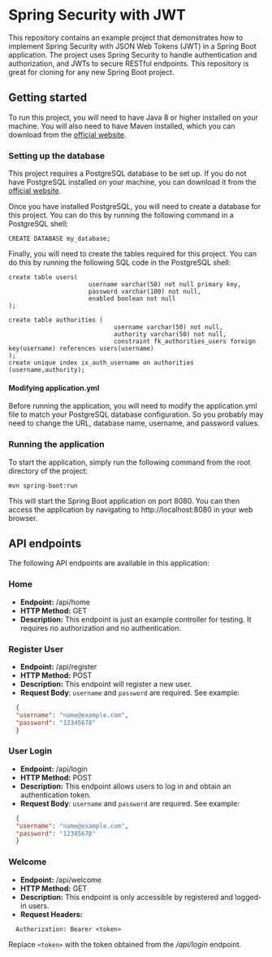 # Spring Security with JWT #

This repository contains an example project that demonstrates how to implement Spring Security with JSON Web Tokens (JWT) in a Spring Boot application. The project uses Spring Security to handle authentication and authorization, and JWTs to secure RESTful endpoints. This repository is great for cloning for any new Spring Boot project. 

## Getting started ##

To run this project, you will need to have Java 8 or higher installed on your machine. You will also need to have Maven installed, which you can download from the [official website](https://maven.apache.org/download.cgi).

### Setting up the database ###
This project requires a PostgreSQL database to be set up. If you do not have PostgreSQL installed on your machine, you can download it from the [official website](https://www.postgresql.org/download/).

Once you have installed PostgreSQL, you will need to create a database for this project. You can do this by running the following command in a PostgreSQL shell:

`CREATE DATABASE my_database;`

Finally, you will need to create the tables required for this project. You can do this by running the following SQL code in the PostgreSQL shell:

```POSTGRESQL
create table users(
                      username varchar(50) not null primary key,
                      password varchar(100) not null,
                      enabled boolean not null
);

create table authorities (
                             username varchar(50) not null,
                             authority varchar(50) not null,
                             constraint fk_authorities_users foreign key(username) references users(username)
);
create unique index ix_auth_username on authorities (username,authority);
```

#### Modifying application.yml ####

Before running the application, you will need to modify the application.yml file to match your PostgreSQL database configuration. So you probably may need to change the URL, database name, username, and password values.

### Running the application ###

To start the application, simply run the following command from the root directory of the project:

`mvn spring-boot:run`

This will start the Spring Boot application on port 8080. You can then access the application by navigating to http://localhost:8080 in your web browser.

## API endpoints ##

The following API endpoints are available in this application:

### Home ###
- **Endpoint:** /api/home
- **HTTP Method:** GET
- **Description:** This endpoint is just an example controller for testing. It requires no authorization and no authentication.

### Register User ###
- **Endpoint:** /api/register
- **HTTP Method:** POST
- **Description:** This endpoint will register a new user.
- **Request Body**: `username` and `password` are required. See example:
```JSON
  {
  "username": "name@example.com",
  "password": "12345678"
  }
```

### User Login ###
- **Endpoint:** /api/login
- **HTTP Method:** POST
- **Description:** This endpoint allows users to log in and obtain an authentication token.
- **Request Body**: `username` and `password` are required. See example:
```JSON
  {
  "username": "name@example.com",
  "password": "12345678"
  }
```

### Welcome ###
- **Endpoint:** /api/welcome
- **HTTP Method:** GET
- **Description:** This endpoint is only accessible by registered and logged-in users.
- **Request Headers:**
```
  Authorization: Bearer <token>
```
Replace `<token>` with the token obtained from the _/api/login_ endpoint.
